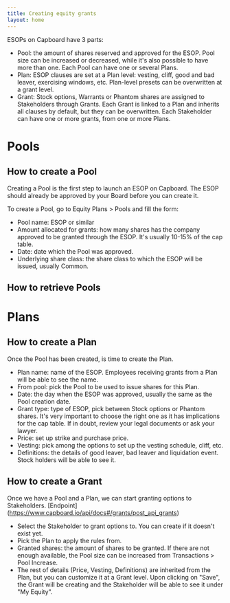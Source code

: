 ```yaml
---
title: Creating equity grants
layout: home
---
```

ESOPs on Capboard have 3 parts:

- Pool: the amount of shares reserved and approved for the ESOP. Pool size can be increased or decreased, while it's also possible to have more than one. Each Pool can have one or several Plans. 
- Plan: ESOP clauses are set at a Plan level: vesting, cliff, good and bad leaver, exercising windows, etc. Plan-level presets can be overwritten at a grant level.
- Grant: Stock options, Warrants or Phantom shares are assigned to Stakeholders through Grants. Each Grant is linked to a Plan and inherits all clauses by default, but they can be overwritten. Each Stakeholder can have one or more grants, from one or more Plans.
# Pools
## How to create a Pool
Creating a Pool is the first step to launch an ESOP on Capboard. The ESOP should already be approved by your Board before you can create it.

To create a Pool, go to Equity Plans > Pools and fill the form:

- Pool name: ESOP or similar
- Amount allocated for grants: how many shares has the company approved to be granted through the ESOP. It's usually 10-15% of the cap table.
- Date: date which the Pool was approved.
- Underlying share class: the share class to which the ESOP will be issued, usually Common.

## How to retrieve Pools

# Plans
## How to create a Plan
Once the Pool has been created, is time to create the Plan.

- Plan name: name of the ESOP. Employees receiving grants from a Plan will be able to see the name.
- From pool: pick the Pool to be used to issue shares for this Plan.
- Date: the day when the ESOP was approved, usually the same as the Pool creation date.
- Grant type: type of ESOP, pick between Stock options or Phantom shares. It's very important to choose the right one as it has implications for the cap table. If in doubt, review your legal documents or ask your lawyer. 
- Price: set up strike and purchase price.
- Vesting: pick among the options to set up the vesting schedule, cliff, etc.
- Definitions: the details of good leaver, bad leaver and liquidation event. Stock holders will be able to see it.


## How to create a Grant
Once we have a Pool and a Plan, we can start granting options to Stakeholders. [Endpoint] (https://www.capboard.io/api/docs#/grants/post_api_grants)
- Select the Stakeholder to grant options to. You can create if it doesn't exist yet.
- Pick the Plan to apply the rules from.
-  Granted shares: the amount of shares to be granted. If there are not enough available, the Pool size can be increased from Transactions > Pool Increase.
- The rest of details (Price, Vesting, Definitions) are inherited from the Plan, but you can customize it at a Grant level.
Upon clicking on "Save", the Grant will be creating and the Stakeholder will be able to see it under "My Equity".